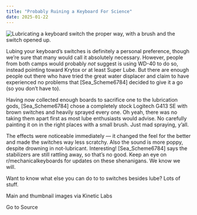 ```yaml
---
title: "Probably Ruining a Keyboard For Science"
date: 2025-01-22
---
```


![Lubricating a keyboard switch the proper way, with a brush and the switch opened up.](https://hackaday.com/wp-content/uploads/2025/01/lube-switch-800.png?w=800)

Lubing your keyboard’s switches is definitely a personal preference, though we’re sure that many would call it absolutely necessary. However, people from both camps would probably _not_ suggest is using WD-40 to do so, instead pointing toward Krytox or at least Super Lube. But there are enough people out there who have tried the great water displacer and claim to have experienced no problems that \[Sea\_Scheme6784\] decided to give it a go (so you don’t have to).

Having now collected enough boards to sacrifice one to the lubrication gods, \[Sea\_Scheme6784\] chose a completely stock Logitech G413 SE with brown switches and heavily sprayed every one. Oh yeah, there was no taking them apart first as most lube enthusiasts would advise. No carefully painting it on in the right places with a small brush. Just mad spraying, y’all.

The effects were noticeable immediately — it changed the feel for the better and made the switches way less scratchy. Also the sound is more poppy, despite drowning in not-lubricant. Interesting! \[Sea\_Scheme6784\] says the stabilizers are still rattling away, so that’s no good. Keep an eye on r/mechanicalkeyboards for updates on these shenanigans. We know we will.

Want to know what else you can do to to switches besides lube? Lots of stuff.

Main and thumbnail images via Kinetic Labs

Go to Source
